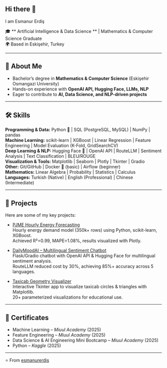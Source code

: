 ## Hi there 👋
I am Esmanur Erdiş  

🎓 ** Artificial Intelligence & Data Science ** | Mathematics & Computer Science Graduate  
🌍 Based in Eskişehir, Turkey  

---

## 🔹 About Me
- Bachelor’s degree in **Mathematics & Computer Science** (Eskişehir Osmangazi University)  
- Hands-on experience with **OpenAI API, Hugging Face, LLMs, NLP**  
- Eager to contribute to **AI, Data Science, and NLP-driven projects**  

---

## 🛠️ Skills
**Programming & Data:** Python 🐍 | SQL (PostgreSQL, MySQL) | NumPy | pandas  
**Machine Learning:** scikit-learn | XGBoost | Linear Regression | Feature Engineering | Model Evaluation (K-Fold, GridSearchCV)  
**Deep Learning & NLP:** Hugging Face 🤗 | OpenAI API | RouteLLM | Sentiment Analysis | Text Classification | BLEU/ROUGE  
**Visualization & Tools:** Matplotlib | Seaborn | Plotly | Tkinter | Gradio  
**Other:** Git/GitHub | Docker 🐳 (basic) | Airflow (beginner)  
**Mathematics:** Linear Algebra | Probability | Statistics | Calculus  
**Languages:** Turkish (Native) | English (Professional) | Chinese (Intermediate)


---
## 📂 Projects
Here are some of my key projects:  

- [PJME Hourly Energy Forecasting](https://github.com/esmanurerdis/pjme-energy-forecasting)  
  Hourly energy demand model (350k+ rows) using Python, scikit-learn, XGBoost.  
  Achieved R²=0.99, MAPE=1.08%, results visualized with Plotly.  

- [DailyMoodAI – Multilingual Sentiment Chatbot](https://github.com/esmanurerdis/dailymoodai)  
  Flask/Gradio chatbot with OpenAI API & Hugging Face for multilingual sentiment analysis.  
  RouteLLM reduced cost by 30%, achieving 85%+ accuracy across 5 languages.  

- [Taxicab Geometry Visualizer](https://github.com/esmanurerdis/taxicab-geometry)  
  Interactive Tkinter app to visualize taxicab circles & triangles with Matplotlib.  
  20+ parameterized visualizations for educational use.



---

## 📜 Certificates
- Machine Learning – *Miuul Academy* (2025)  
- Feature Engineering – *Miuul Academy* (2025)  
- Data Science & AI Engineering Mini Bootcamp – *Miuul Academy* (2025)  
- Python – *Kaggle* (2025)  

---

⭐️ From [esmanurerdis](https://github.com/esmanurerdis)


